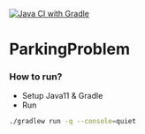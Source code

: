 [![Java CI with Gradle](https://github.com/kushthedude/ParkingProblem/actions/workflows/gradle.yml/badge.svg)](https://github.com/kushthedude/ParkingProblem/actions/workflows/gradle.yml)

# ParkingProblem

### How to run?

- Setup Java11 & Gradle
- Run 
```sh
./gradlew run -q --console=quiet
```
